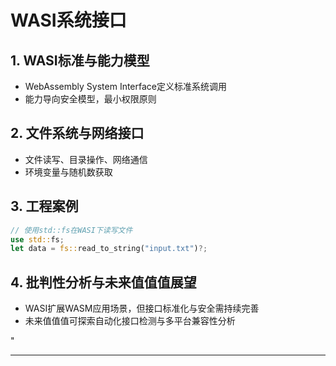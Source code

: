 ﻿# WASI系统接口

## 1. WASI标准与能力模型

- WebAssembly System Interface定义标准系统调用
- 能力导向安全模型，最小权限原则

## 2. 文件系统与网络接口

- 文件读写、目录操作、网络通信
- 环境变量与随机数获取

## 3. 工程案例

```rust
// 使用std::fs在WASI下读写文件
use std::fs;
let data = fs::read_to_string("input.txt")?;
```

## 4. 批判性分析与未来值值值展望

- WASI扩展WASM应用场景，但接口标准化与安全需持续完善
- 未来值值值可探索自动化接口检测与多平台兼容性分析

"

---
